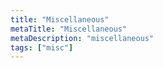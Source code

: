 ```yaml
---
title: "Miscellaneous"
metaTitle: "Miscellaneous"
metaDescription: "miscellaneous"
tags: ["misc"]
---
```

